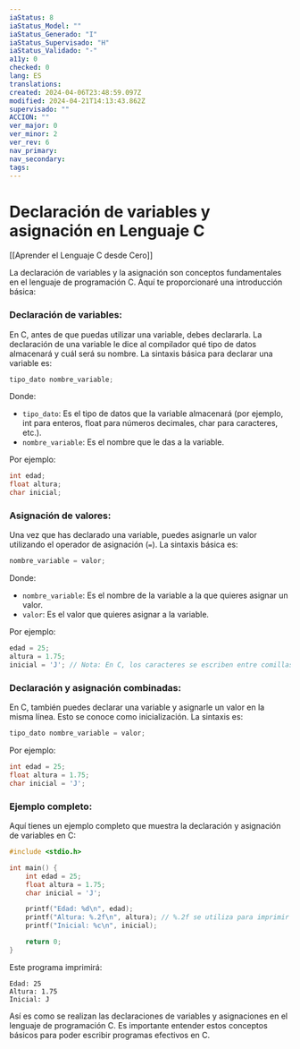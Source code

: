 ```yaml
---
iaStatus: 8
iaStatus_Model: ""
iaStatus_Generado: "I"
iaStatus_Supervisado: "H"
iaStatus_Validado: "-"
a11y: 0
checked: 0
lang: ES
translations: 
created: 2024-04-06T23:48:59.097Z
modified: 2024-04-21T14:13:43.862Z
supervisado: ""
ACCION: ""
ver_major: 0
ver_minor: 2
ver_rev: 6
nav_primary: 
nav_secondary: 
tags:
---
```

# Declaración de variables y asignación en Lenguaje C

[[Aprender el Lenguaje C desde Cero]]

La declaración de variables y la asignación son conceptos fundamentales en el lenguaje de programación C. Aquí te proporcionaré una introducción básica:

### Declaración de variables:
En C, antes de que puedas utilizar una variable, debes declararla. La declaración de una variable le dice al compilador qué tipo de datos almacenará y cuál será su nombre. La sintaxis básica para declarar una variable es:

```c
tipo_dato nombre_variable;
```

Donde:
- `tipo_dato`: Es el tipo de datos que la variable almacenará (por ejemplo, int para enteros, float para números decimales, char para caracteres, etc.).
- `nombre_variable`: Es el nombre que le das a la variable.

Por ejemplo:
```c
int edad;
float altura;
char inicial;
```

### Asignación de valores:
Una vez que has declarado una variable, puedes asignarle un valor utilizando el operador de asignación (`=`). La sintaxis básica es:

```c
nombre_variable = valor;
```

Donde:
- `nombre_variable`: Es el nombre de la variable a la que quieres asignar un valor.
- `valor`: Es el valor que quieres asignar a la variable.

Por ejemplo:
```c
edad = 25;
altura = 1.75;
inicial = 'J'; // Nota: En C, los caracteres se escriben entre comillas simples.
```

### Declaración y asignación combinadas:
En C, también puedes declarar una variable y asignarle un valor en la misma línea. Esto se conoce como inicialización. La sintaxis es:

```c
tipo_dato nombre_variable = valor;
```

Por ejemplo:
```c
int edad = 25;
float altura = 1.75;
char inicial = 'J';
```

### Ejemplo completo:
Aquí tienes un ejemplo completo que muestra la declaración y asignación de variables en C:

```c
#include <stdio.h>

int main() {
    int edad = 25;
    float altura = 1.75;
    char inicial = 'J';

    printf("Edad: %d\n", edad);
    printf("Altura: %.2f\n", altura); // %.2f se utiliza para imprimir solo dos decimales.
    printf("Inicial: %c\n", inicial);

    return 0;
}
```

Este programa imprimirá:

```
Edad: 25
Altura: 1.75
Inicial: J
```

Así es como se realizan las declaraciones de variables y asignaciones en el lenguaje de programación C. Es importante entender estos conceptos básicos para poder escribir programas efectivos en C.